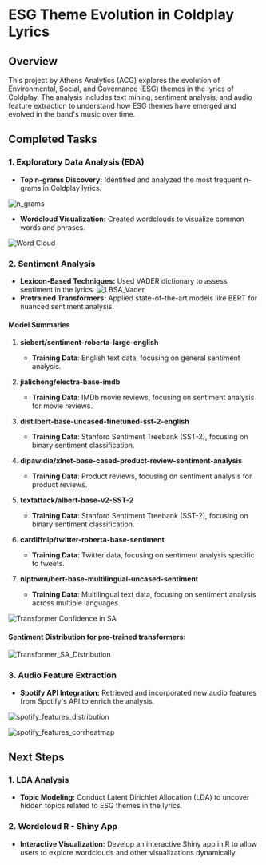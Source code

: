 # ESG Theme Evolution in Coldplay Lyrics

## Overview
This project by Athens Analytics (ACG) explores the evolution of Environmental, Social, and Governance (ESG) themes in the lyrics of Coldplay. The analysis includes text mining, sentiment analysis, and audio feature extraction to understand how ESG themes have emerged and evolved in the band's music over time.

## Completed Tasks

### 1. Exploratory Data Analysis (EDA)
- **Top n-grams Discovery:** Identified and analyzed the most frequent n-grams in Coldplay lyrics.

![n_grams](images\eda_ngrams.png)

- **Wordcloud Visualization:** Created wordclouds to visualize common words and phrases.

![Word Cloud](images\eda_wordcloud.png)

### 2. Sentiment Analysis
- **Lexicon-Based Techniques:** Used VADER dictionary to assess sentiment in the lyrics.
![LBSA_Vader](images\LBSA.png)
- **Pretrained Transformers:** Applied state-of-the-art models like BERT for nuanced sentiment analysis.


#### Model Summaries
1. **siebert/sentiment-roberta-large-english**
   - **Training Data**: English text data, focusing on general sentiment analysis.

2. **jialicheng/electra-base-imdb**
   - **Training Data**: IMDb movie reviews, focusing on sentiment analysis for movie reviews.

3. **distilbert-base-uncased-finetuned-sst-2-english**
   - **Training Data**: Stanford Sentiment Treebank (SST-2), focusing on binary sentiment classification.

4. **dipawidia/xlnet-base-cased-product-review-sentiment-analysis**
   - **Training Data**: Product reviews, focusing on sentiment analysis for product reviews.

5. **textattack/albert-base-v2-SST-2**
   - **Training Data**: Stanford Sentiment Treebank (SST-2), focusing on binary sentiment classification.

6. **cardiffnlp/twitter-roberta-base-sentiment**
   - **Training Data**: Twitter data, focusing on sentiment analysis specific to tweets.

7. **nlptown/bert-base-multilingual-uncased-sentiment**
   - **Training Data**: Multilingual text data, focusing on sentiment analysis across multiple languages.

![Transformer Confidence in SA](images\SA_transformer_confidence.png)

#### Sentiment Distribution for pre-trained transformers:

![Transformer_SA_Distribution](images\transformer_sentiment_distr.png)

### 3. Audio Feature Extraction
- **Spotify API Integration:** Retrieved and incorporated new audio features from Spotify's API to enrich the analysis.

![spotify_features_distribution](images\spotify_audio_features_distributions.png)

![spotify_features_corrheatmap](images\spotify_audio_features_correlations.png)


## Next Steps

### 1. LDA Analysis
- **Topic Modeling:** Conduct Latent Dirichlet Allocation (LDA) to uncover hidden topics related to ESG themes in the lyrics.

### 2. Wordcloud R - Shiny App
- **Interactive Visualization:** Develop an interactive Shiny app in R to allow users to explore wordclouds and other visualizations dynamically.
